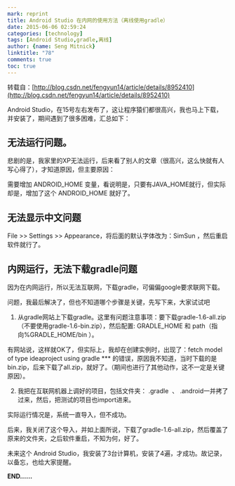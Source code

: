 ```yaml
---
mark: reprint
title: Android Studio 在内网的使用方法（离线使用gradle）
date: 2015-06-06 02:59:24
categories: [technology]
tags: [Android Studio,gradle,离线]
author: {name: Seng Mitnick}
linktitle: "78"
comments: true
toc: true
---
```

转载自：[http://blog.csdn.net/fengyun14/article/details/8952410](http://blog.csdn.net/fengyun14/article/details/8952410)

Android Studio，在15号左右发布了，这让程序猿们都很高兴，我也马上下载，并安装了，期间遇到了很多困难，汇总如下：<!--more-->

## 无法运行问题。

悲剧的是，我家里的XP无法运行，后来看了别人的文章（很高兴，这么快就有人写心得了），才知道原因，但主要原因：

需要增加 ANDROID_HOME 变量，看说明是，只要有JAVA_HOME就行，但实际却是，增加了这个 ANDROID_HOME 就好了。

## 无法显示中文问题

File >> Settings >> Appearance，将后面的默认字体改为：SimSun ，然后重启软件就行了。

## 内网运行，无法下载gradle问题

因为在内网运行，所以无法互联网，下载gradle，可偏偏google要求联网下载。

问题，我最后解决了，但也不知道哪个步骤是关键，先写下来，大家试试吧

1. 从gradle网站上下载gradle。这里有问题注意事项：要下载gradle-1.6-all.zip（不要使用gradle-1.6-bin.zip），然后配置: GRADLE_HOME 和 path（指向%GRADLE_HOME/bin ）。

有网站说，这样就OK了，但实际上，我却在创建实例时，出现了：fetch model of type ideaproject using gradle *** 的错误，原因我不知道，当时下载的是bin.zip，后来下载了all.zip，就好了。（期间也进行了其他动作，这不一定是关键原因）。

2. 我把在互联网机器上调好的项目，包括文件夹： .gradle  、 .android一并拷了过来，然后，把测试的项目也import进来。

实际运行情况是，系统一直导入，但不成功。

后来，我关闭了这个导入，并如上面所说，下载了gradle-1.6-all.zip，然后覆盖了原来的文件夹，之后软件重启，不知为何，好了。

未来这个 Android Studio，我安装了3台计算机，安装了4遍，才成功。故记录，以备忘，也给大家提醒。

**END……**